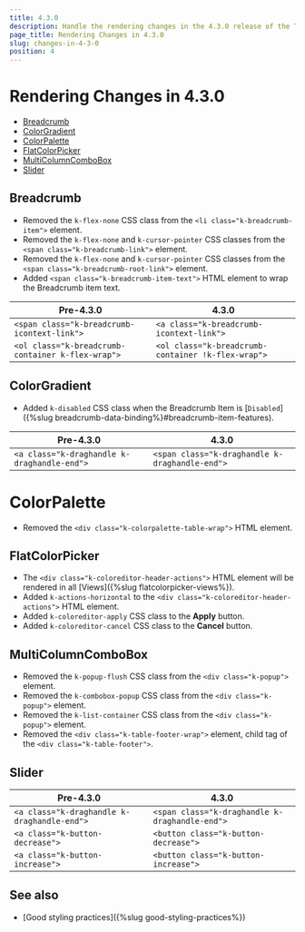 ```yaml
---
title: 4.3.0
description: Handle the rendering changes in the 4.3.0 release of the Telerik UI for Blazor components.
page_title: Rendering Changes in 4.3.0
slug: changes-in-4-3-0
position: 4
---
```


# Rendering Changes in 4.3.0

* [Breadcrumb](#breadcrumb)
* [ColorGradient](#colorgradient)
* [ColorPalette](#colorpalette)
* [FlatColorPicker](#flatcolorpicker)
* [MultiColumnComboBox](#multicolumncombobox)
* [Slider](#slider)


## Breadcrumb

* Removed the `k-flex-none` CSS class from the `<li class="k-breadcrumb-item">` element.
* Removed the `k-flex-none` and `k-cursor-pointer` CSS classes from the `<span class="k-breadcrumb-link">` element.
* Removed the `k-flex-none` and `k-cursor-pointer` CSS classes from the `<span class="k-breadcrumb-root-link">` element.
* Added `<span class="k-breadcrumb-item-text">` HTML element to wrap the Breadcrumb item text.



| Pre-4.3.0 | 4.3.0 |
|---|---|
| `<span class="k-breadcrumb-icontext-link">` | `<a class="k-breadcrumb-icontext-link">` |
| `<ol class="k-breadcrumb-container k-flex-wrap">` | `<ol class="k-breadcrumb-container !k-flex-wrap">` |

## ColorGradient

* Added `k-disabled` CSS class when the Breadcrumb Item is [`Disabled`]({%slug breadcrumb-data-binding%}#breadcrumb-item-features).

| Pre-4.3.0 | 4.3.0 |
|---|---|
| `<a class="k-draghandle k-draghandle-end">` | `<span class="k-draghandle k-draghandle-end">` |

# ColorPalette

* Removed the `<div class="k-colorpalette-table-wrap">` HTML element. 

## FlatColorPicker

* The `<div class="k-coloreditor-header-actions">` HTML element will be rendered in all [Views]({%slug flatcolorpicker-views%}).
* Added `k-actions-horizontal` to the `<div class="k-coloreditor-header-actions">` HTML element.
* Added `k-coloreditor-apply` CSS class to the **Apply** button.
* Added `k-coloreditor-cancel` CSS class to the **Cancel** button.

## MultiColumnComboBox

* Removed the `k-popup-flush` CSS class from the `<div class="k-popup">` element.
* Removed the `k-combobox-popup` CSS class from the `<div class="k-popup">` element.
* Removed the `k-list-container` CSS class from the `<div class="k-popup">` element.
* Removed the `<div class="k-table-footer-wrap">` element, child tag of the `<div class="k-table-footer">`. 

## Slider

| Pre-4.3.0 | 4.3.0 |
|---|---|
| `<a class="k-draghandle k-draghandle-end">` | `<span class="k-draghandle k-draghandle-end">` |
| `<a class="k-button-decrease">` | `<button class="k-button-decrease">` |
| `<a class="k-button-increase">` | `<button class="k-button-increase">` |


## See also

* [Good styling practices]({%slug good-styling-practices%})

